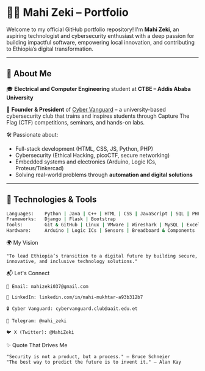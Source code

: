 # 👨‍💻 Mahi Zeki – Portfolio

Welcome to my official GitHub portfolio repository! I'm **Mahi Zeki**, an aspiring technologist and cybersecurity enthusiast with a deep passion for building impactful software, empowering local innovation, and contributing to Ethiopia’s digital transformation.

---

## 🚀 About Me

🎓 **Electrical and Computer Engineering** student at **CTBE – Addis Ababa University**

🔐 **Founder & President** of [Cyber Vanguard](https://www.cybervanguard.club.et) – a university-based cybersecurity club that trains and inspires students through Capture The Flag (CTF) competitions, seminars, and hands-on labs.

🛠️ Passionate about:
- Full-stack development (HTML, CSS, JS, Python, PHP)
- Cybersecurity (Ethical Hacking, picoCTF, secure networking)
- Embedded systems and electronics (Arduino, Logic ICs, Proteus/Tinkercad)
- Solving real-world problems through **automation and digital solutions**

---

## 🧰 Technologies & Tools

```bash
Languages:    Python | Java | C++ | HTML | CSS | JavaScript | SQL | PHP | Bash
Frameworks:   Django | Flask | Bootstrap
Tools:        Git & GitHub | Linux | VMware | Wireshark | MySQL | Excel Online | OneDrive API
Hardware:     Arduino | Logic ICs | Sensors | Breadboard & Components
```


🌍 My Vision

    "To lead Ethiopia’s transition to a digital future by building secure, innovative, and inclusive technology solutions."

📬 Let's Connect

    📧 Email: mahizeki037@gmail.com

    🔗 LinkedIn: linkedin.com/in/mahi-mukhtar-a93b312b7 

    🔒 Cyber Vanguard: cybervanguard.club@aait.edu.et

    💬 Telegram: @mahi_zeki

    🐦 X (Twitter): @MahiZeki

✨ Quote That Drives Me

    "Security is not a product, but a process." – Bruce Schneier
    "The best way to predict the future is to invent it." – Alan Kay
